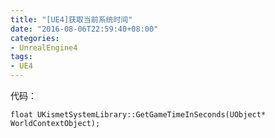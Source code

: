 ```yaml
---
title: "[UE4]获取当前系统时间"
date: "2016-08-06T22:59:40+08:00"
categories:
- UnrealEngine4
tags:
- UE4
---
```


代码：

    float UKismetSystemLibrary::GetGameTimeInSeconds(UObject* WorldContextObject);